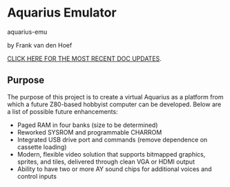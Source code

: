 # Aquarius Emulator
aquarius-emu

by Frank van den Hoef

[CLICK HERE FOR THE MOST RECENT DOC UPDATES](https://github.com/fvdhoef/aquarius-plus/docs/aquarius_plus.md).

## Purpose
The purpose of this project is to create a virtual Aquarius as a platform from which a future Z80-based hobbyist computer can be developed. Below are a list of possible future enhancements:
* Paged RAM in four banks (size to be determined)
* Reworked SYSROM and programmable CHARROM
* Integrated USB drive port and commands (remove dependence on cassette loading)
* Modern, flexible video solution that supports bitmapped graphics, sprites, and tiles, delivered through clean VGA or HDMI output
* Ability to have two or more AY sound chips for additional voices and control inputs
